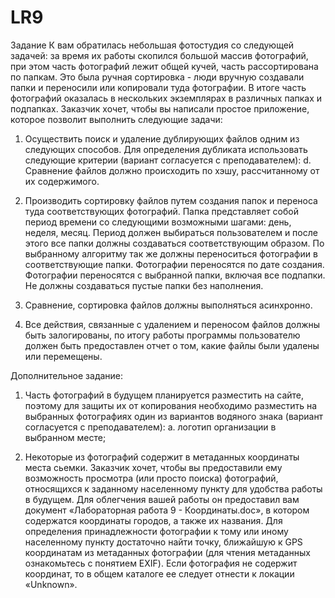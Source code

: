 # LR9
Задание
К вам обратилась небольшая фотостудия со следующей задачей: за время их работы скопился большой массив фотографий, при этом часть фотографий лежит общей кучей, часть рассортирована по папкам. Это была ручная сортировка - люди вручную создавали папки и переносили или копировали туда фотографии. В итоге часть фотографий оказалась в нескольких экземплярах в различных папках и подпапках.
Заказчик хочет, чтобы вы написали простое приложение, которое позволит выполнить следующие задачи:
1.	Осуществить поиск и удаление дублирующих файлов одним из следующих способов. Для определения дубликата использовать следующие критерии (вариант согласуется с преподавателем):
d.	Сравнение файлов должно происходить по хэшу, рассчитанному от их содержимого.

2.	Производить сортировку файлов путем создания папок и переноса туда соответствующих фотографий. Папка представляет собой период времени со следующими возможными шагами: день, неделя, месяц. Период должен выбираться пользователем и после этого все папки должны создаваться соответствующим образом. По выбранному алгоритму так же должны переноситься фотографии в соответствующие папки. Фотографии переносятся по дате создания. Фотографии переносятся с выбранной папки, включая все подпапки. Не должны создаваться пустые папки без наполнения.

3.	Сравнение, сортировка файлов должны выполняться асинхронно.

4.	Все действия, связанные с удалением и переносом файлов должны быть залогированы, по итогу работы программы пользователю должен быть предоставлен отчет о том, какие файлы были удалены или перемещены.


Дополнительное задание:

1.	Часть фотографий в будущем планируется разместить на сайте, поэтому для защиты их от копирования необходимо разместить на выбранных фотографиях один из вариантов водяного знака (вариант согласуется с преподавателем):
a.	логотип организации в выбранном месте;


2.	Некоторые из фотографий содержит в метаданных координаты места сьемки. Заказчик хочет, чтобы вы предоставили ему возможность просмотра (или просто поиска) фотографий, относящихся к заданному населенному пункту для удобства работы в будущем. Для облегчения вашей работы он предоставил вам документ «Лабораторная работа 9 - Координаты.doc», в котором содержатся координаты городов, а также их названия. Для определения принадлежности фотографии к тому или иному населенному пункту достаточно найти точку, ближайшую к GPS координатам из метаданных фотографии (для чтения метаданных ознакомьтесь с понятием EXIF). Если фотография не содержит координат, то в общем каталоге ее следует отнести к локации «Unknown».

